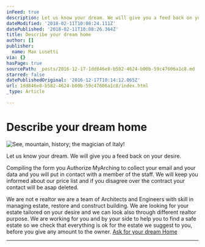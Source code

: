 ```yaml
---
inFeed: true
description: Let us know your dream. We will give you a feed back on your desire.
dateModified: '2018-02-11T10:08:24.111Z'
datePublished: '2018-02-11T10:08:26.364Z'
title: Describe your dream home
author: []
publisher:
  name: Max Lusetti
via: {}
hasPage: true
sourcePath: _posts/2016-12-17-1dd846e8-b582-4624-b00b-59c47606a1c8.md
starred: false
datePublishedOriginal: '2016-12-17T10:14:12.065Z'
url: 1dd846e8-b582-4624-b00b-59c47606a1c8/index.html
_type: Article

---
```

# Describe your dream home
![See, mountain, history; the magician of Italy!](https://s3-us-west-2.amazonaws.com/the-grid-img/p/f6c6e3a90257799c03beda8d75cc6f58b2549c9e.jpg)

Let us know your dream. We will give you a feed back on your desire.

Compiling the form you Authorize MyArching to collect your email and your data and you will put in contact with a member of the staff. We will keep you informed about our price list and if you disagree over the contract your contact will be asap deleted.

We are not e realtor we are a team of Architects and Engineers with skill in managing estate, restore and construct building. We are looking for your estate tailored on your desire and we can look also through different realtor purpose. We are working for you and by your side to help you to find a safe estate so we check that everything is ok for the estate we suggest to you, before you give any amount to the owner.
[Ask for your dream Home][0]

---



[0]: https://goo.gl/forms/Omit3573M7AD6XGC2